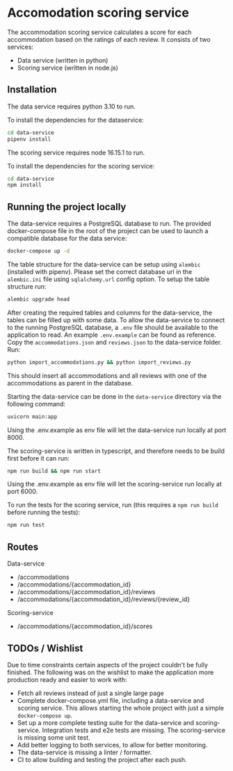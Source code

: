  # Accomodation scoring service

The accommodation scoring service calculates a score for each accommodation based on the ratings of each review. It consists of two services:
 - Data service (written in python)
 - Scoring service (written in node.js)

## Installation
The data service requires python 3.10 to run.

To install the dependencies for the dataservice:
```sh
cd data-service
pipenv install
```

The scoring service requires node 16.15.1 to run.

To install the dependencies for the scoring service:
```sh
cd data-service
npm install
```


## Running the project locally
The data-service requires a PostgreSQL database to run. The provided docker-compose file in the root of the project can be used to launch a compatible database for the data service:
```sh
docker-compose up -d
```

The table structure for the data-service can be setup using `alembic` (installed with pipenv). Please set the correct database url in the `alembic.ini` file using `sqlalchemy.url` config option. To setup the table structure run:
```sh
alembic upgrade head
```

After creating the required tables and columns for the data-service, the tables can be filled up with some data. To allow the data-service to connect to the running PostgreSQL database, a `.env` file should be available to the application to read. An example `.env.example` can be found as reference.
Copy the `accommodations.json` and `reviews.json` to the data-service folder. Run:
```sh
python import_accommodations.py && python import_reviews.py
```
This should insert all accommodations and all reviews with one of the accommodations as parent in the database.

Starting the data-service can be done in the `data-service` directory via the following command:
```sh
uvicorn main:app
```
Using the .env.example as env file will let the data-service run locally at port 8000.

The scoring-service is written in typescript, and therefore needs to be build first before it can run:
```sh
npm run build && npm run start
```
Using the .env.example as env file will let the scoring-service run locally at port 6000.

To run the tests for the scoring service, run (this requires a `npm run build` before running the tests):
```sh
npm run test
```

## Routes

Data-service
 - /accommodations
 - /accommodations/{accommodation_id}
 - /accommodations/{accommodation_id}/reviews
 - /accommodations/{accommodation_id}/reviews/{review_id}

Scoring-service
 - /accommodations/{accommodation_id}/scores



## TODOs / Wishlist
Due to time constraints certain aspects of the project couldn't be fully finished. The following was on the wishlist to make the application more production ready and easier to work with:
 - Fetch all reviews instead of just a single large page
 - Complete docker-compose.yml file, including a data-service and scoring service. This allows starting the whole project with just a simple `docker-compose up`.
 - Set up a more complete testing suite for the data-service and scoring-service. Integration tests and e2e tests are missing. The scoring-service is missing some unit test.
 - Add better logging to both services, to allow for better monitoring.
 - The data-service is missing a linter / formatter.
 - CI to allow building and testing the project after each push.

